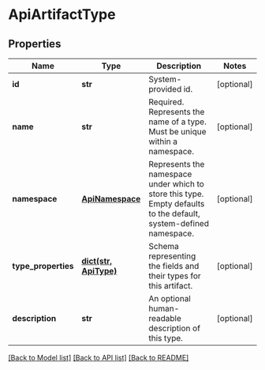 # ApiArtifactType

## Properties
Name | Type | Description | Notes
------------ | ------------- | ------------- | -------------
**id** | **str** | System-provided id. | [optional] 
**name** | **str** | Required. Represents the name of a type. Must be unique within a namespace. | [optional] 
**namespace** | [**ApiNamespace**](ApiNamespace.md) | Represents the namespace under which to store this type. Empty defaults to the default, system-defined namespace. | [optional] 
**type_properties** | [**dict(str, ApiType)**](ApiType.md) | Schema representing the fields and their types for this artifact. | [optional] 
**description** | **str** | An optional human-readable description of this type. | [optional] 

[[Back to Model list]](../README.md#documentation-for-models) [[Back to API list]](../README.md#documentation-for-api-endpoints) [[Back to README]](../README.md)


